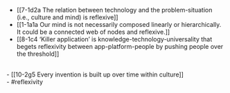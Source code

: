 - [[7-1d2a The relation between technology and the problem-situation (i.e., culture and mind) is reflexive]]
- [[1-1a1a Our mind is not necessarily composed linearly or hierarchically. It could be a connected web of nodes and reflexive.]]
- [[8-1c4 ‘Killer application’ is knowledge-technology-universality that begets reflexivity between app-platform-people by pushing people over the threshold]]
<br>
- [[10-2g5 Every invention is built up over time within culture]]
<br>
- #reflexivity

